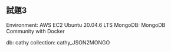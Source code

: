 
## 試題3

Environment: AWS EC2 Ubuntu 20.04.6 LTS
MongoDB: MongoDB Community with Docker

db: cathy
collection: cathy_JSON2MONGO

